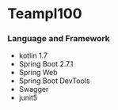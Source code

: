 # Teampl100

### Language and Framework

* kotlin 1.7
* Spring Boot 2.7.1
* Spring Web
* Spring Boot DevTools
* Swagger
* junit5
